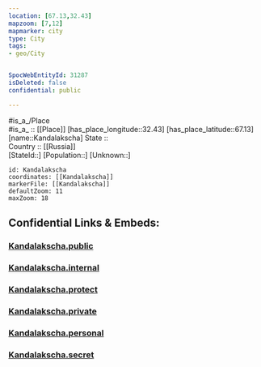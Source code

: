 ```yaml
---
location: [67.13,32.43] 
mapzoom: [7,12] 
mapmarker: city 
type: City
tags:
- geo/City


SpocWebEntityId: 31287
isDeleted: false
confidential: public

---
```

#is_a_/Place  
#is_a_ :: [[Place]] 
[has_place_longitude::32.43] 
[has_place_latitude::67.13] 
[name::Kandalakscha] 
State ::  
Country :: [[Russia]]  
[StateId::] 
[Population::] 
[Unknown::] 


```leaflet
id: Kandalakscha
coordinates: [[Kandalakscha]] 
markerFile: [[Kandalakscha]] 
defaultZoom: 11 
maxZoom: 18
```


## Confidential Links & Embeds: 

### [Kandalakscha.public](/_public/\Earth\Continent\Europe\Europe~East\Russia\Russia~NorthWest\Murmansk_Oblast\CityKandalakscha.public.md) 

### [Kandalakscha.internal](/_internal/\Earth\Continent\Europe\Europe~East\Russia\Russia~NorthWest\Murmansk_Oblast\CityKandalakscha.internal.md) 

### [Kandalakscha.protect](/_protect/\Earth\Continent\Europe\Europe~East\Russia\Russia~NorthWest\Murmansk_Oblast\CityKandalakscha.protect.md) 

### [Kandalakscha.private](/_private/\Earth\Continent\Europe\Europe~East\Russia\Russia~NorthWest\Murmansk_Oblast\CityKandalakscha.private.md) 

### [Kandalakscha.personal](/_personal/\Earth\Continent\Europe\Europe~East\Russia\Russia~NorthWest\Murmansk_Oblast\CityKandalakscha.personal.md) 

### [Kandalakscha.secret](/_secret/\Earth\Continent\Europe\Europe~East\Russia\Russia~NorthWest\Murmansk_Oblast\CityKandalakscha.secret.md)

